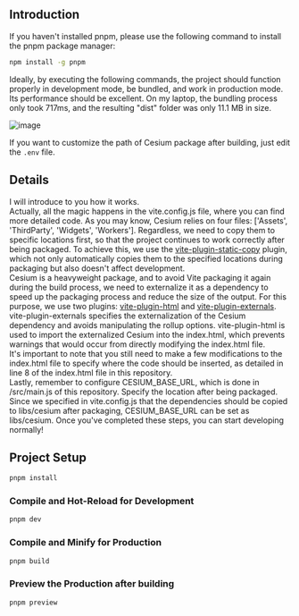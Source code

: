 ## Introduction

If you haven't installed pnpm, please use the following command to install the pnpm package manager:   
```sh
npm install -g pnpm
```
Ideally, by executing the following commands, the project should function properly in development mode, be bundled, and work in production mode. Its performance should be excellent. On my laptop, the bundling process only took 717ms, and the resulting "dist" folder was only 11.1 MB in size.   

![image](https://github.com/s3xysteak/simply-cesium-vite-vue/assets/86149525/b89f114c-5bcf-4e72-85f2-864e2aec6073)

If you want to customize the path of Cesium package after building, just edit the `.env` file.

## Details

I will introduce to you how it works.    
Actually, all the magic happens in the vite.config.js file, where you can find more detailed code. As you may know, Cesium relies on four files: ['Assets', 'ThirdParty', 'Widgets', 'Workers']. Regardless, we need to copy them to specific locations first, so that the project continues to work correctly after being packaged. To achieve this, we use the [vite-plugin-static-copy](https://github.com/sapphi-red/vite-plugin-static-copy) plugin, which not only automatically copies them to the specified locations during packaging but also doesn't affect development.    
Cesium is a heavyweight package, and to avoid Vite packaging it again during the build process, we need to externalize it as a dependency to speed up the packaging process and reduce the size of the output. For this purpose, we use two plugins: [vite-plugin-html](https://github.com/vbenjs/vite-plugin-html) and [vite-plugin-externals](https://github.com/crcong/vite-plugin-externals). vite-plugin-externals specifies the externalization of the Cesium dependency and avoids manipulating the rollup options. vite-plugin-html is used to import the externalized Cesium into the index.html, which prevents warnings that would occur from directly modifying the index.html file.   
It's important to note that you still need to make a few modifications to the index.html file to specify where the code should be inserted, as detailed in line 8 of the index.html file in this repository.    
Lastly, remember to configure CESIUM_BASE_URL, which is done in /src/main.js of this repository. Specify the location after being packaged. Since we specified in vite.config.js that the dependencies should be copied to libs/cesium after packaging, CESIUM_BASE_URL can be set as libs/cesium. Once you've completed these steps, you can start developing normally!   

## Project Setup

```sh
pnpm install
```

### Compile and Hot-Reload for Development

```sh
pnpm dev
```

### Compile and Minify for Production

```sh
pnpm build
```

### Preview the Production after building

```sh
pnpm preview
```
